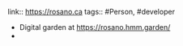 link:: https://rosano.ca
tags:: #Person, #developer

- Digital garden at https://rosano.hmm.garden/
-